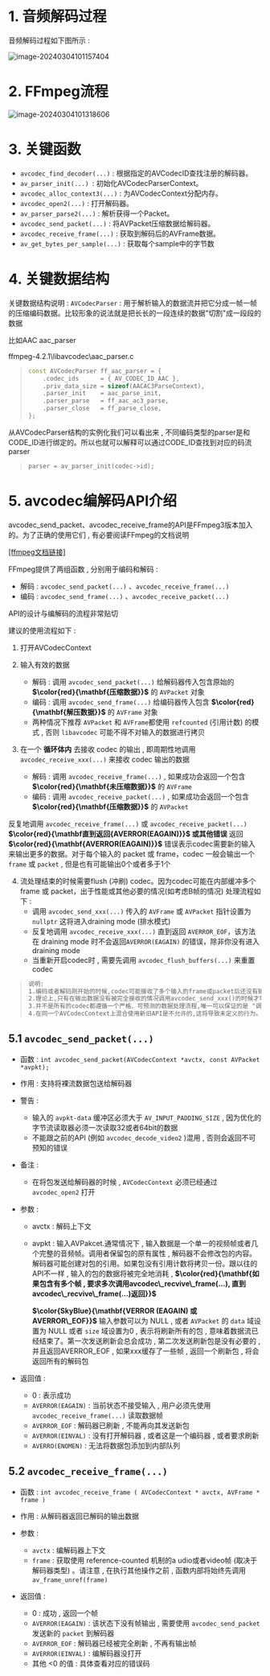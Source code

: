 # 1. 音频解码过程

音频解码过程如下图所示 : 

<img src="assets/image-20240304101157404.png" alt="image-20240304101157404" /> 

# 2. FFmpeg流程

<img src="assets/image-20240304101318606.png" alt="image-20240304101318606" /> 

# 3. 关键函数

* `avcodec_find_decoder(...)` : 根据指定的AVCodecID查找注册的解码器。
* `av_parser_init(...) `: 初始化AVCodecParserContext。
* `avcodec_alloc_context3(...)` : 为AVCodecContext分配内存。
* `avcodec_open2(...)` : 打开解码器。
* `av_parser_parse2(...)` : 解析获得⼀个Packet。
* `avcodec_send_packet(...)` : 将AVPacket压缩数据给解码器。
* `avcodec_receive_frame(...)` : 获取到解码后的AVFrame数据。
* `av_get_bytes_per_sample(...)` : 获取每个sample中的字节数  

# 4. 关键数据结构

关键数据结构说明 : 
`AVCodecParser` : ⽤于解析输⼊的数据流并把它分成⼀帧⼀帧的压缩编码数据。比较形象的说法就是把长长的⼀段连续的数据"切割"成⼀段段的数据

比如AAC aac_parser 

ffmpeg-4.2.1\libavcodec\aac_parser.c  

> ```c++
> const AVCodecParser ff_aac_parser = {
>     .codec_ids      = { AV_CODEC_ID_AAC },
>     .priv_data_size = sizeof(AACAC3ParseContext),
>     .parser_init    = aac_parse_init,
>     .parser_parse   = ff_aac_ac3_parse,
>     .parser_close   = ff_parse_close,
> };
> ```

从AVCodecParser结构的实例化我们可以看出来 , 不同编码类型的parser是和CODE_ID进⾏绑定的。所以也就可以解释可以通过CODE_ID查找到对应的码流 parser  

> ```c++
> parser = av_parser_init(codec->id);
> ```

# 5. avcodec编解码API介绍

avcodec_send_packet、avcodec_receive_frame的API是FFmpeg3版本加入的。为了正确的使⽤它们 , 有必要阅读FFmpeg的⽂档说明

[[ffmpeg文档链接]](https://www.ffmpeg.org/doxygen/4.1/group__lavc__encdec.html#details)

FFmpeg提供了两组函数 , 分别⽤于编码和解码 : 

- 解码 : `avcodec_send_packet(...)` 、`avcodec_receive_frame(...)`
- 编码 : `avcodec_send_frame(...)` 、`avcodec_receive_packet(...)`

API的设计与编解码的流程非常贴切

建议的使用流程如下 : 

1. 打开AVCodecContext
2. 输入有效的数据
   - 解码 : 调用 `avcodec_send_packet(...)` 给解码器传入包含原始的 **$\color{red}{\mathbf{压缩数据}}$** 的 `AVPacket` 对象
   - 编码 : 调⽤ `avcodec_send_frame(...)` 给编码器传入包含 **$\color{red}{\mathbf{解压数据}}$** 的 `AVFrame` 对象
   - 两种情况下推荐 `AVPacket` 和 `AVFrame`都使用 `refcounted` (引⽤计数) 的模式 , 否则 `libavcodec` 可能不得不对输⼊的数据进行拷贝
   
3. 在⼀个 **循环体内** 去接收 codec 的输出 , 即周期性地调用 `avcodec_receive_xxx(...)` 来接收 codec 输出的数据
   - 解码 : 调⽤ `avcodec_receive_frame(...)` , 如果成功会返回⼀个包含 **$\color{red}{\mathbf{未压缩数据}}$** 的 `AVFrame`
   - 编码 : 调⽤ `avcodec_receive_packet(...)` , 如果成功会返回⼀个包含 **$\color{red}{\mathbf{压缩数据}}$** 的 `AVPacket`

反复地调用 `avcodec_receive_frame(...)` 或 `avcodec_receive_packet(...)` **$\color{red}{\mathbf直到返回{AVERROR(EAGAIN)}}$ 或其他错误** 返回 **$\color{red}{\mathbf{AVERROR(EAGAIN)}}$** 错误表示codec需要新的输入来输出更多的数据。对于每个输入的 packet 或 frame，codec ⼀般会输出⼀个 `frame` 或 `packet` , 但是也有可能输出0个或者多于1个

4. 流处理结束的时候需要flush (冲刷) codec。因为codec可能在内部缓冲多个 frame 或 packet，出于性能或其他必要的情况(如考虑B帧的情况)  处理流程如下 : 
   - 调⽤ `avcodec_send_xxx(...)` 传入的 `AVFrame` 或 `AVPacket` 指针设置为 `nullptr` 这将进入draining mode (排水模式)
   - 反复地调用 `avcodec_receive_xxx(...)` 直到返回 `AVERROR_EOF`，该方法在 draining mode 时不会返回`AVERROR(EAGAIN)` 的错误，除非你没有进入 draining mode  
   - 当重新开启codec时 , 需要先调用 `avcodec_flush_buffers(...)` 来重置codec  

> ```tex
> 说明:
> 1.编码或者解码刚开始的时候,codec可能接收了多个输⼊的frame或packet后还没有输出数据,直到内部的buffer被填充满。上⾯的使⽤流程可以处理这种情况。
> 2.理论上,只有在输出数据没有被完全接收的情况调⽤avcodec_send_xxx()的时候才可能会发⽣AVERROR(EAGAIN)的错误。你可以依赖这个机制来实现区别于上⾯建议流程的处理⽅式 , ⽐如每次循环都调⽤avcodec_send_*(),在出现AVERROR(EAGAIN)错误的时候再去调⽤avcodec_receive_*()。
> 3.并不是所有的codec都遵循⼀个严格、可预测的数据处理流程,唯⼀可以保证的是 "调⽤avcodec_send_*()/ avcodec_receive_*()返回AVERROR(EAGAIN)的时候去avcodec_receive_*()/avcodec_send_*()会成功,否则不应该返回AVERROR(EAGAIN)的错误" ⼀般来说，任何codec都不允许⽆限制地缓存输⼊或者输出。
> 4.在同⼀个AVCodecContext上混合使⽤新旧API是不允许的,这将导致未定义的⾏为。
> ```

## 5.1 `avcodec_send_packet(...)`

- 函数 : `int avcodec_send_packet(AVCodecContext *avctx, const AVPacket *avpkt);`
- 作用 : 支持将裸流数据包送给解码器  
- 警告 : 
  - 输入的 `avpkt-data` 缓冲区必须大于 `AV_INPUT_PADDING_SIZE` , 因为优化的字节流读取器必须⼀次读取32或者64bit的数据
  - 不能跟之前的API (例如 `avcodec_decode_video2` )混⽤ , 否则会返回不可预知的错误 

- 备注 : 
  - 在将包发送给解码器的时候 , `AVCodecContext` 必须已经通过 `avcodec_open2` 打开  

- 参数 : 

  - avctx : 解码上下文

  - avpkt : 输⼊AVPakcet.通常情况下 , 输入数据是一个单一的视频帧或者几个完整的音频帧。调用者保留包的原有属性 , 解码器不会修改包的内容。解码器可能创建对包的引⽤。如果包没有引⽤计数将拷贝⼀份。跟以往的API不一样 , 输入的包的数据将被完全地消耗 , **$\color{red}{\mathbf{如果包含有多个帧 , 要求多次调⽤avcodec\_recvive\_frame(...), 直到avcodec\_recvive\_frame(...)返回}}$**

    **$\color{SkyBlue}{\mathbf{VERROR (EAGAIN) 或 AVERROR\_EOF}}$** 输入参数可以为 NULL , 或者 `AVPacket` 的 `data` 域设置为 NULL 或者 `size` 域设置为0 , 表示将刷新所有的包 , 意味着数据流已经结束了。第⼀次发送刷新会总会成功 , 第⼆次发送刷新包是没有必要的 , 并且返回AVERROR_EOF , 如果xxx缓存了一些帧 , 返回⼀个刷新包 , 将会返回所有的解码包  

- 返回值 : 
  - 0 : 表示成功
  - `AVERROR(EAGAIN)` : 当前状态不接受输入 , 用户必须先使用 `avcodec_receive_frame(...)` 读取数据帧
  - `AVERROR_EOF` : 解码器已刷新 , 不能再向其发送新包
  - `AVERROR(EINVAL)` : 没有打开解码器 , 或者这是⼀个编码器 , 或者要求刷新
  - `AVERRO(ENOMEN)` : ⽆法将数据包添加到内部队列

## 5.2 `avcodec_receive_frame(...)`

- 函数 : `int avcodec_receive_frame ( AVCodecContext * avctx, AVFrame * frame )`
- 作用 : 从解码器返回已解码的输出数据
- 参数 : 
  - `avctx` : 编解码器上下文
  - `frame` : 获取使用 reference-counted 机制的a udio或者video帧 (取决于解码器类型) 。请注意 , 在执⾏其他操作之前 , 函数内部将始终先调用 `av_frame_unref(frame)`

- 返回值 : 
  - 0 : 成功 , 返回一个帧
  - `AVERROR(EAGAIN)` : 该状态下没有帧输出 , 需要使用 `avcodec_send_packet` 发送新的 `packet` 到解码器
  - `AVERROR_EOF` : 解码器已经被完全刷新 , 不再有输出帧
  - `AVERROR(EINVAL)` : 编解码器没打开
  - 其他 <0 的值 : 具体查看对应的错误码

